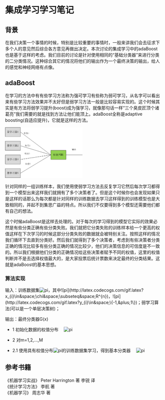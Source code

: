 # 集成学习学习笔记

## 背景

在我们决策一个事情的时候，特别是比较重要的事情时，一般来讲我们会去征求下多个人的意见然后综合各方意见再做出决定。本次讨论的集成学习中的adaBoost也是基于这样的考虑。我们目前的讨论是针对使用相同的“基础分类器”来进行分类的二分类情况。这种综合其它的情况将他们的输出作为一个最终决策的输出，给人的感觉和神经网络有点像。

## adaBoost

在学习的方法中有有些学习方法称为强可学习有些称为弱可学习，从名字可以看出来有些学习方法效果并不太好但是弱学习方法一般是比较容易实现的。这个时候其实是有方法将弱学习提升(boost)成为强学习，就像那句话一样“三个臭皮匠顶个诸葛亮”我们需要的就是找到方法让他们能顶上。adaBoost全称是adaptive boosting(自适应提升)，它就是这样的方法。

<img src="https://github.com/MemoryCrash/MachineLearningPractice/blob/master/image/adaBoost.png" width=50% height=50%/>

针对同样的一组训练样本，我们使用使弱学习方法去反复学习它然后每次学习都得到一个模型出来这样我们就拥有了多个决策者了。但是这个时候你也会发现如果只是这样的话那么为每次都是针对同样的训练数据去学习这样得到的训练模型也是大致相同的，并起不到集思广益的特点。所以我们不仅要得到多个模型还需要他们都有自己的想法。

这个时候adaBoost是这样去处理的。对于每次的学习得到的模型它实际的效果必然是有些分类正确有些分类失败。我们就把它分类失败的训练样本给一个更高的权值这样在下次学习的时候这部分分类失败的数据就会被特别关注。按照这样的情况我们循环下去直到分类好。然后我们就得到了多个决策者，考虑到有些决策者分类正确的情况比较多有些分类正确的情况比较少，他们的决策信息的可信度是不一致的。所以我们根据他们分类的正确情况给这些决策者赋予不同的权值，这里的权值判断并不是去选择权值最大的，是大家投票后统计票数来决定最终的分类结果。这就是adaBoost的基本思想。

### 算法实现

输入：训练数据集![pi](http://latex.codecogs.com/gif.latex?T&space;=&space;\{(x_{1},y_{1}),(x_{2},y_{2}),.....,(x_{N},y_{N})\})，其中![pi](http://latex.codecogs.com/gif.latex?x_{i}\in&space;\chi&space;\subseteq&space;R^{n})，![pi](http://latex.codecogs.com/gif.latex?y_{i}\in&space;\{-1,&plus;1\})；弱学习算法(可以是一个单层决策树)；

输出：最终分类器G(x)

* 1 初始化数据的权值分布
&emsp;![pi](http://latex.codecogs.com/gif.latex?D_{1}=(w_{11},...,w_{1i},...,w_{1N}),w_{1i}=\frac{1}{N},i=1,2,...,N)

* 2 对m=1,2,...,M

* 2.1 使用具有权值分布![pi](http://latex.codecogs.com/gif.latex?D_{m})的训练数据集学习，得到基本分类器
&emsp;![pi](http://latex.codecogs.com/gif.latex?G_{m}:\chi&space;\rightarrow&space;\{-1,&plus;1\})


## 参考书籍

《机器学习实战》 Peter Harrington 著 李锐 译    
《统计学习方法》 李航 著   
《机器学习》 周志华 著   
